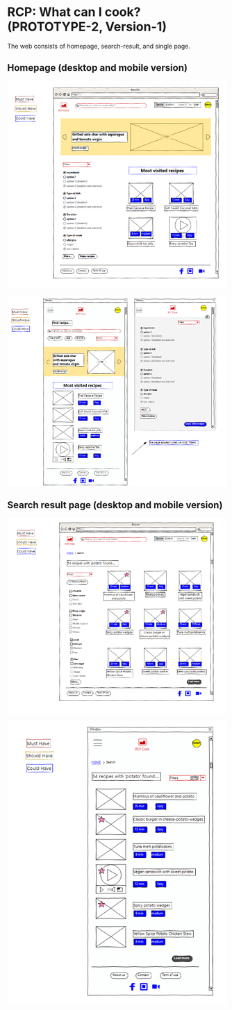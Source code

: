 # RCP: What can I cook? (PROTOTYPE-2, Version-1)

The web consists of homepage, search-result, and single page.

## Homepage (desktop and mobile version)

![Homepage v-2](public/assets/design/design/../homepage-desktop-pro2-v1.png)

![Homepage v-2](public/assets/design/design/../homepage-mobile-pro2-v1.png)

## Search result page (desktop and mobile version)

![Search result page v-2](public/assets/design/design/../searchresult-desktop-pro2-v1.png)

![Search result page v-2](public/assets/design/design/../searchresult-mobile-pro2-v1.png)
